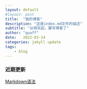 ```yaml
---
layout: default
#layout: post
title:  "我的博客"
description: "这是index.md文件的描述"
subtitle: "从明天起，要写博客了"
author: "quaff"
date:   2022-03-24
categories: jekyll update
tags:
    - blog
---
```



### 近期更新
[Markdown语法](./Progs/Markups/Markdown/)
